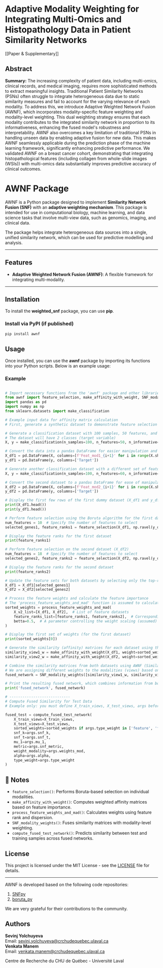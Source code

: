 # Adaptive Modality Weighting for Integrating Multi-Omics and Histopathology Data in Patient Similarity Networks

[[Paper & Supplementary]]

## Abstract
**Summary:** The increasing complexity of patient data, including multi-omics, clinical records, and medical imaging, requires more sophisticated methods to extract meaningful insights. Traditional Patient Similarity Networks (PSNs) often struggle to integrate heterogeneous data due to static similarity measures and fail to account for the varying relevance of each modality. To address this, we introduce Adaptive Weighted Network Fusion (AWNF), which incorporates modality-specific feature weighting and modality-level weighting. This dual weighting strategy ensures that each modality contributes to the integrated similarity network in proportion to its informativeness, enhancing the fused model's robustness and interpretability. AWNF also overcomes a key limitation of traditional PSNs in handling unseen data by enabling adaptive fusion for new data. This makes AWNF seamlessly applicable during the prediction phase of the machine learning framework, significantly enhancing predictive performance. We validated AWNF on a breast cancer cohort, demonstrating that integrating histopathological features (including collagen from whole-slide images (WSIs)) with multi-omics data substantially improves predictive accuracy of clinical outcomes.

# AWNF Package

AWNF is a Python package designed to implement **Similarity Network Fusion (SNF)** with an **adaptive weighting mechanism**. This package is intended for use in computational biology, machine learning, and data science tasks that involve multi-view data, such as genomics, imaging, and clinical data.

The package helps integrate heterogeneous data sources into a single, unified similarity network, which can be used for predictive modelling and analysis.

---

## Features

- **Adaptive Weighted Network Fusion (AWNF)**: A flexible framework for integrating multi-modality.


---

## Installation

To install the **weighted_snf** package, you can use **pip**.

### Install via PyPI (if published)
```bash
pip install awnf
```

## Usage

Once installed, you can use the **awnf** package by importing its functions into your Python scripts. Below is an example usage:

### Example
```python

# Import necessary functions from the 'awnf' package and other libraries
from awnf import feature_selection, make_affinity_with_weight, SNF_modality_weights, process_feature_weights_and_mad
import pandas as pd
import numpy as np
from sklearn.datasets import make_classification

# Example input data for affinity matrix calculation
# First, generate a synthetic dataset to demonstrate feature selection and affinity matrix calculation

# Generate a classification dataset with 100 samples, 50 features, and 2 informative features
# The dataset will have 2 classes (target variable)
X, y = make_classification(n_samples=100, n_features=50, n_informative=2, n_classes=2, random_state=42)

# Convert the data into a pandas DataFrame for easier manipulation and inspection
X_df1 = pd.DataFrame(X, columns=[f'Feat_mod1_{i+1}' for i in range(X.shape[1])])
y_df1 = pd.DataFrame(y, columns=['Target'])

# Generate another classification dataset with a different set of features
X, y = make_classification(n_samples=100, n_features=60, n_informative=2, n_classes=2, random_state=42)

# Convert the second dataset to a pandas DataFrame for ease of manipulation
X_df2 = pd.DataFrame(X, columns=[f'Feat_mod2_{i+1}' for i in range(X.shape[1])])
y_df2 = pd.DataFrame(y, columns=['Target'])

# Display the first few rows of the first dummy dataset (X_df1 and y_df1)
print(X_df1.head())
print(y_df1.head())

# Perform feature selection using the Boruta algorithm for the first dataset (X_df1)
num_features = 10  # Specify the number of features to select
selected_genes1, feature_ranks1 = feature_selection(X_df1, np.ravel(y_df1), num_features=num_features, n_estimators=100)

# Display the feature ranks for the first dataset
print(feature_ranks1)

# Perform feature selection on the second dataset (X_df2)
num_features = 18  # Specify the number of features to select
selected_genes2, feature_ranks2 = feature_selection(X_df2, np.ravel(y_df2), num_features=num_features, n_estimators=50)

# Display the feature ranks for the second dataset
print(feature_ranks2)

# Update the feature sets for both datasets by selecting only the top-ranked features
X_df1 = X_df1[selected_genes1]
X_df2 = X_df2[selected_genes2]

# Process the feature weights and calculate the feature importance
# The 'process_feature_weights_and_mad' function is assumed to calculate weights based on feature ranks
sorted_weights = process_feature_weights_and_mad(
    X_v2_list=[X_df1, X_df2],  # List of feature datasets
    feature_ranks_list=[feature_ranks1, feature_ranks2],  # Corresponding feature ranks
    betta=0.5,  # A parameter controlling the weight scaling (assumed)
)

# Display the first set of weights (for the first dataset)
print(sorted_weights[0])

# Generate the similarity (affinity) matrices for each dataset using the feature weights
similarity_view1_w = make_affinity_with_weight(X_df1, weight=sorted_weights[0]['feature_weight'].to_list())
similarity_view2_w = make_affinity_with_weight(X_df2, weight=sorted_weights[1]['feature_weight'].to_list())

# Combine the similarity matrices from both datasets using AWNF (Similarity Network Fusion)
# We are assigning different weights to the modalities (views) based on their importance
fused_network = SNF_modality_weights([similarity_view1_w, similarity_view2_w], weight_modality=[0.8, 0.2])

# Print the resulting fused network, which combines information from both datasets
print('fused_network', fused_network)

# ----------------------------
# Compute Fused Similarity for Test Data
# Example only: you must define X_train_views, X_test_views, args beforehand

fused_test = compute_fused_test_network(
    X_train_views=X_train_views,
    X_test_views=X_test_views,
    sorted_weights=sorted_weights if args.type_weight in ['feature', 'feat_modal'] else None,
    snf_k=args.snf_k,
    snf_t=args.snf_t,
    mu_1=args.mu_1,
    metric=args.snf_metric,
    weight_modality=args.weights_mod,
    alpha=args.alpha,
    type_weight=args.type_weight
)
```

## 📘 Notes

- `feature_selection()`: Performs Boruta-based selection on individual modalities.
- `make_affinity_with_weight()`: Computes weighted affinity matrices based on feature importance.
- `process_feature_weights_and_mad()`: Calculates weights using feature rank and dispersion.
- `SNF_modality_weights()`: Fuses similarity matrices with modality-level weighting.
- `compute_fused_test_network()`: Predicts similarity between test and training samples across fused networks.

## License

This project is licensed under the MIT License - see the [LICENSE](LICENSE) file for details.

---

AWNF is developed based on the following code repositories:
1. [SNFpy](https://github.com/rmarkello/snfpy)
2. [boruta_py](https://github.com/scikit-learn-contrib/boruta_py)


We are very grateful for their contributions to the community.

## Authors

**Sevinj Yolchuyeva**  
Email: [sevinj.yolchuyeva@crchudequebec.ulaval.ca](mailto:sevinj.yolchuyeva@crchudequebec.ulaval.ca)  
**Venkata Manem**  
Email: [venkata.manem@crchudequebec.ulaval.ca](mailto:venkata.manem@crchudequebec.ulaval.ca)

Centre de Recherche du CHU de Québec - Université Laval

